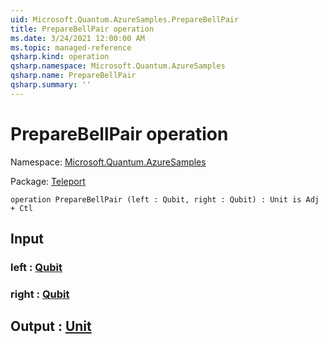 ```yaml
---
uid: Microsoft.Quantum.AzureSamples.PrepareBellPair
title: PrepareBellPair operation
ms.date: 3/24/2021 12:00:00 AM
ms.topic: managed-reference
qsharp.kind: operation
qsharp.namespace: Microsoft.Quantum.AzureSamples
qsharp.name: PrepareBellPair
qsharp.summary: ''
---
```


# PrepareBellPair operation

Namespace: [Microsoft.Quantum.AzureSamples](xref:Microsoft.Quantum.AzureSamples)

Package: [Teleport](https://nuget.org/packages/Teleport)




```qsharp
operation PrepareBellPair (left : Qubit, right : Qubit) : Unit is Adj + Ctl
```


## Input

### left : [Qubit](xref:microsoft.quantum.lang-ref.qubit)




### right : [Qubit](xref:microsoft.quantum.lang-ref.qubit)





## Output : [Unit](xref:microsoft.quantum.lang-ref.unit)

